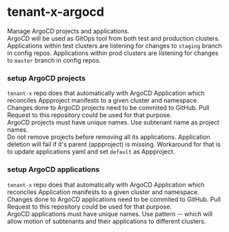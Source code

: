 # tenant-x-argocd

Manage ArgoCD projects and applications.  
ArgoCD will be used as GitOps tool from both test and production clusters.  
Applications within test clusters are listening for changes to `staging` branch in config repos. 
Applications within prod clusters are listening for changes to `master` branch in config repos. 


### setup ArgoCD projects

`tenant-x` repo does that automatically with ArgoCD Application which reconciles Appproject manifests to a given cluster and namespace. Changes done to ArgoCD projects need to be commited to GitHub. Pull Request to this repository could be used for that purpose.  
ArgoCD projects must have unique names. Use subtenant name as project names.  
Do not remove projects before removing all its applications. Application deletion will fail if it's parent (appproject) is missing. Workaround for that is to update applications yaml and set `default` as Appproject.  

### setup ArgoCD applications

`tenant-x` repo does that automatically with ArgoCD Application which reconciles Application manifests to a given cluster and namespace. Changes done to ArgoCD applications need to be commited to GitHub. Pull Request to this repository could be used for that purpose.  
ArgoCD applications must have unique names. Use pattern <subtenant name>-<namespace name>-<application-name> which will allow motion of subtenants and their applications to different clusters.  